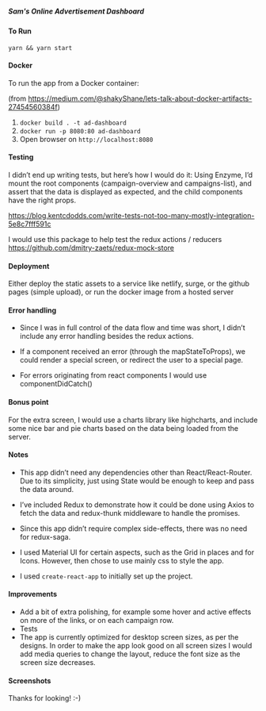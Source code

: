 ##### Sam's Online Advertisement Dashboard

#### To Run
`yarn && yarn start`

#### Docker
To run the app from a Docker container:

(from https://medium.com/@shakyShane/lets-talk-about-docker-artifacts-27454560384f)
1. `docker build . -t ad-dashboard`
2. `docker run -p 8080:80 ad-dashboard`
3. Open browser on `http://localhost:8080`

#### Testing
I didn’t end up writing tests, but here’s how I would do it:
Using Enzyme, I’d mount the root components (campaign-overview and campaigns-list), and assert that the data is displayed as expected, and the child components have the right props.

https://blog.kentcdodds.com/write-tests-not-too-many-mostly-integration-5e8c7fff591c

I would use this package to help test the redux actions / reducers
https://github.com/dmitry-zaets/redux-mock-store

#### Deployment
Either deploy the static assets to a service like netlify, surge, or the github pages (simple upload), or run the docker image from a hosted server


#### Error handling
- Since I was in full control of the data flow and time was short, I didn’t include any error handling besides the redux actions.

- If a component received an error (through the mapStateToProps), we could render a special screen, or redirect the user to a special page.

- For errors originating from react components I would use componentDidCatch()


#### Bonus point
For the extra screen, I would use a charts library like highcharts, and include some nice bar and pie charts based on the data being loaded from the server.


#### Notes
- This app didn’t need any dependencies other than React/React-Router. Due to its simplicity, just using State would be enough to keep and pass the data around.

- I’ve included Redux to demonstrate how it could be done using Axios to fetch the data and redux-thunk middleware to handle the promises.

 - Since this app didn’t require complex side-effects, there was no need for redux-saga.

 - I used Material UI for certain aspects, such as the Grid in places and for Icons. However, then chose to use mainly css to style the app.

 - I used `create-react-app` to initially set up the project.


#### Improvements
- Add a bit of extra polishing, for example some hover and active effects on more of the links, or on each campaign row.
- Tests
- The app is currently optimized for desktop screen sizes, as per the designs. In order to make the app look good on all screen sizes I would add media queries to change the layout, reduce the font size as the screen size decreases. 

#### Screenshots


Thanks for looking! :-)
